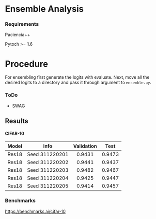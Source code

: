 # Ensemble Analysis

### Requirements

Paciencia++

Pytoch >= 1.6 


# Procedure

For ensembling first generate the logits with evaluate. Next, move all the desired logits to a directory 
and pass it through argument to `ensemble.py`.

### ToDo

- SWAG

## Results

#### CIFAR-10

| Model |      Info      | Validation |  Test  |
|:-----:|:--------------:|:----------:|:------:|
| Res18 | Seed 311220201 |   0.9431   | 0.9473 |
| Res18 | Seed 311220202 |   0.9441   | 0.9437 |
| Res18 | Seed 311220203 |   0.9482   | 0.9467 |
| Res18 | Seed 311220204 |   0.9425   | 0.9447 |
| Res18 | Seed 311220205 |   0.9414   | 0.9457 |


### Benchmarks

https://benchmarks.ai/cifar-10

